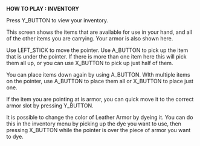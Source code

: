 **HOW TO PLAY : INVENTORY**

Press Y_BUTTON to view your inventory.

This screen shows the items that are available for use in your hand, and all of the other items you are carrying. Your armor is also shown here.

Use LEFT_STICK to move the pointer. Use A_BUTTON to pick up the item that is under the pointer. If there is more than one item here this will pick them all up, or you can use X_BUTTON to pick up just half of them.

You can place items down again by using A_BUTTON. WIth multiple items on the pointer, use A_BUTTON to place them all or X_BUTTON to place just one.

If the item you are pointing at is armor, you can quick move it to the correct armor slot by pressing Y_BUTTON.

It is possible to change the color of Leather Armor by dyeing it. You can do this in the inventory menu by picking up the dye you want to use, then pressing X_BUTTON while the pointer is over the piece of armor you want to dye.